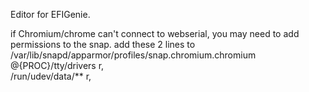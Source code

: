 Editor for EFIGenie.</br>

if Chromium/chrome can't connect to webserial, you may need to add permissions to the snap. add these 2 lines to /var/lib/snapd/apparmor/profiles/snap.chromium.chromium</br>
@{PROC}/tty/drivers r,</br>
/run/udev/data/** r,</br>
